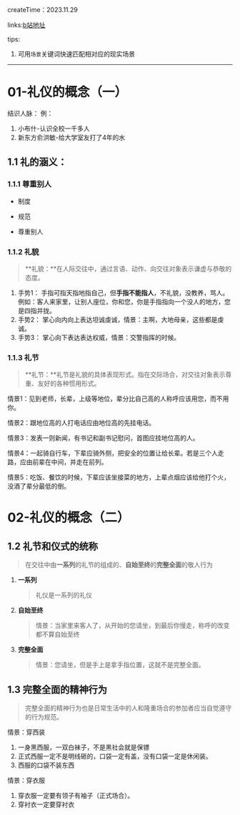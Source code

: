 

createTime：2023.11.29

links:[b站地址]()

tips:

1. 可用`场景`关键词快速匹配相对应的现实场景

------





# 01-礼仪的概念（一）

结识人脉：
例：

1. 小布什-认识全校一千多人
2. 新东方俞洪敏-给大学室友打了4年的水

## 1.1 礼的涵义：
### 1.1.1 尊重别人

- 制度

- 规范

- 尊重别人

### 1.1.2 礼貌
>  **礼貌：**在人际交往中，通过言语、动作、向交往对象表示谦虚与恭敬的态度。

1. 手势1：
      手指可指天指地指自己，但**手指不能指人**，不礼貌，没教养，骂人。例如：客人来家里，让别人座位，你和您，你是手指指向一个没人的地方，您是四指并拢。
2. 手势2：
     掌心向内向上表达坦诚虔诚，情景：主啊，大地母亲，这些都是虔诚。
3. 手势3：
     掌心向下表达表达权威，情景：交警指挥的时候。

### 1.1.3 礼节

> **礼节：**礼节是礼貌的具体表现形式。指在交际场合，对交往对象表示尊重、友好的各种惯用形式。

情景1：见到老师，长辈，上级等地位，辈分比自己高的人称呼应该用您，而不用你。

情景2：跟地位高的人打电话应由地位高的先挂电话。

情景3：发表一则新闻，有书记和副书记慰问，首图应挂地位高的人。

情景4：一起骑自行车，下辈应骑外侧，把安全的位置让给长辈。若是三个人走路，应由前辈在中间，并走在前列。

情景5：吃饭、餐饮的时候，下辈应该坐接菜的地方，上辈点烟应该给他打个火，没酒了辈分最低的倒。



# 02-礼仪的概念（二）

## 1.2 礼节和仪式的统称

> 在交往中由**一系列**的礼节的组成的、**自始至终**的**完整全面**的敬人行为

1. **一系列**

   > 礼仪是一系列的礼仪

2. **自始至终**

   > 情景：当家里来客人了，从开始的您请坐，到最后你慢走，称呼的改变都不算自始至终

3. **完整全面**

   > 情景：您请坐，但是手上是拿手指位置，这就不是完整全面。

## 1.3 完整全面的精神行为

> 完整全面的精神行为也是日常生活中的人和隆重场合的参加者应当自觉遵守的行为规范。

情景：穿西装

1. 一身黑西服，一双白袜子，不是黑社会就是保镖
2. 正式西服一定不是明线砸的，口袋一定有盖，没有口袋一定是休闲装。
3. 西服的口袋不装东西

情景：穿衣服

1. 穿衣服一定要有领子有袖子（正式场合）。
2. 穿衬衣一定要穿衬衣